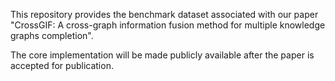 This repository provides the benchmark dataset associated with our paper "CrossGIF: A cross-graph information fusion method for multiple knowledge graphs completion".

The core implementation will be made publicly available after the paper is accepted for publication.